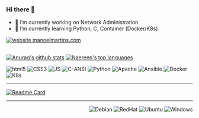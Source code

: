 ### Hi there 👋

<!--
**manoelmartins1980/manoelmartins1980** is a ✨ _special_ ✨ repository because its `README.md` (this file) appears on your GitHub profile.

Here are some ideas to get you started:
-->


- 🔭 I’m currently working on Network Administration
- 🌱 I’m currently learning Python, C, Container (Docker/K8s)
<!-- - 👯 I’m looking to collaborate on 
- 🤔 I’m looking for help with ... 
- 💬 Ask me about ... 
- 📫 How to reach me: ...
- 😄 Pronouns: ...
- ⚡ Fun fact: ... -->
[![website manoelmartins.com](https://img.shields.io/website-up-down-green-red/https/manoelmartins.com.svg)](https://manoelmartins.com/)

##
[![Anurag's github stats](https://github-readme-stats.vercel.app/api?username=manoelmartins1980&theme=algolia&show_icons=true&hide_border=true&bg_color=45,1f34df,007aa0&border_radius=30)](https://github.com/anuraghazra/github-readme-stats)
[![Naereen's top languages](https://github-readme-stats.vercel.app/api/top-langs/?username=manoelmartins1980&theme=algolia&bg_color=45,1f34df,007aa0&hide_border=true&border_radius=30)](https://github.com/anuraghazra/github-readme-stats)

<div style="display: inline_block">
    <img alt="html5" src="https://img.shields.io/badge/HTML5-E34F26?style=for-the-badge&logo=html5&logoColor=white"/>
    <img alt="CSS3" src="https://img.shields.io/badge/CSS3-1572B6?style=for-the-badge&logo=css3&logoColor=white"/>
    <img alt="JS" src="https://img.shields.io/badge/JavaScript-323330?style=for-the-badge&logo=javascript&logoColor=F7DF1E"/>
    <img alt="C-ANSI" src="https://img.shields.io/badge/C-00599C?style=for-the-badge&logo=c&logoColor=white"/>
    <img alt="Python" src="https://img.shields.io/badge/Python-FFD43B?style=for-the-badge&logo=python&logoColor=blue"/>
    <img alt="Apache" src="https://img.shields.io/badge/Apache-D22128?style=for-the-badge&logo=Apache&logoColor=white"/>
    <img alt="Ansible" src="https://img.shields.io/badge/Ansible-000000?style=for-the-badge&logo=ansible&logoColor=white"/>
    <img alt="Docker" src="https://img.shields.io/badge/Docker-2CA5E0?style=for-the-badge&logo=docker&logoColor=white"/>
    <img alt="K8s" src="https://img.shields.io/badge/kubernetes-326ce5.svg?&style=for-the-badge&logo=kubernetes&logoColor=white"/><hr/>
</div>

[![Readme Card](https://github-readme-stats.vercel.app/api/pin/?username=manoelmartins1980&repo=first-frontend-project&theme=algolia&bg_color=45,1f34df,007aa0&hide_border=true&border_radius=20)](https://github.com/manoelmartins1980/github-readme-stats)
<hr/>
<div style="display: inline_block" align="right">
    <img alt="Debian" src="https://img.shields.io/badge/Debian-A81D33?style=for-the-badge&logo=debian&logoColor=white"/>
    <img alt="RedHat" src="https://img.shields.io/badge/Red%20Hat-EE0000?style=for-the-badge&logo=redhat&logoColor=white"/>
    <img alt="Ubuntu" src="https://img.shields.io/badge/Ubuntu-E95420?style=for-the-badge&logo=ubuntu&logoColor=white"/>
    <img alt="Windows" src="https://img.shields.io/badge/Windows-0078D6?style=for-the-badge&logo=windows&logoColor=white"/>
</div>

